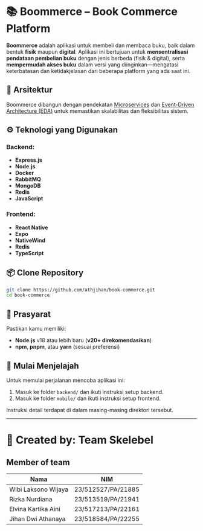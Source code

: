 
# 📚 Boommerce – Book Commerce Platform

**Boommerce** adalah aplikasi untuk membeli dan membaca buku, baik dalam bentuk **fisik** maupun **digital**. Aplikasi ini bertujuan untuk **mensentralisasi pendataan pembelian buku** dengan jenis berbeda (fisik & digital), serta **mempermudah akses buku** dalam versi yang diinginkan—mengatasi keterbatasan dan ketidakjelasan dari beberapa platform yang ada saat ini.

## 🧱 Arsitektur

Boommerce dibangun dengan pendekatan [Microservices](https://microservices.io/) dan [Event-Driven Architecture (EDA)](https://learn.microsoft.com/en-us/azure/architecture/best-practices/event-driven-architecture) untuk memastikan skalabilitas dan fleksibilitas sistem.

## ⚙️ Teknologi yang Digunakan

### Backend:
- **Express.js**
- **Node.js**
- **Docker**
- **RabbitMQ**
- **MongoDB**
- **Redis**
- **JavaScript**

### Frontend:
- **React Native**
- **Expo**
- **NativeWind**
- **Redis**
- **TypeScript**

## 📦 Clone Repository

```bash
git clone https://github.com/athjihan/book-commerce.git
cd book-commerce
```

## 🧰 Prasyarat

Pastikan kamu memiliki:

- **Node.js** v18 atau lebih baru (**v20+ direkomendasikan**)
- **npm**, **pnpm**, atau **yarn** (sesuai preferensi)

## 🚀 Mulai Menjelajah

Untuk memulai perjalanan mencoba aplikasi ini:

1. Masuk ke folder `backend/` dan ikuti instruksi setup backend.
2. Masuk ke folder `mobile/` dan ikuti instruksi setup frontend.

Instruksi detail terdapat di dalam masing-masing direktori tersebut.

---

# 👥 Created by: **Team Skelebel**

## Member of team

| Nama                    | NIM                   |
|--------------------------|------------------------|
| Wibi Laksono Wijaya      | 23/512527/PA/21885      |
| Rizka Nurdiana           | 23/513519/PA/21941      |
| Elvina Kartika Aini      | 23/517213/PA/22161      |
| Jihan Dwi Athanaya       | 23/518584/PA/22255      |
